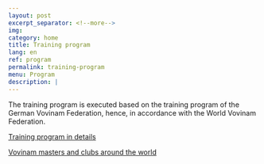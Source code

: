 ```yaml
---
layout: post
excerpt_separator: <!--more-->
img:
category: home
title: Training program
lang: en
ref: program
permalink: training-program
menu: Program
description: |
---
```


The training program is executed based on the training program of the German Vovinam Federation, hence, in accordance with the World Vovinam Federation.

[Training program in details](http://www.vovinam-in-dvvf.eu/joomla/index.php/news/lehrgaenge/dvvf/80-training.html)

[Vovinam masters and clubs around the world](http://www.vovinam-in-dvvf.eu/joomla/link/links-dvvf-2012.html)

<!--more-->
